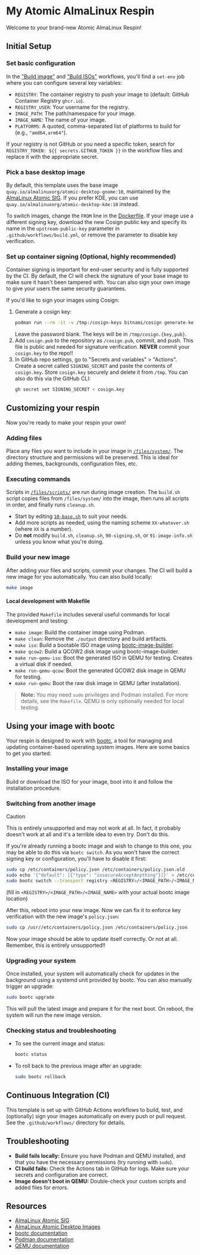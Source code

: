 # My Atomic AlmaLinux Respin

Welcome to your brand-new Atomic AlmaLinux Respin!

## Initial Setup

### Set basic configuration

In the ["Build image"](.github/workflows/build.yml) and ["Build ISOs"](.github/workflows/build-iso.yml) workflows, you'll find a `set-env` job where you can configure several key variables:

- `REGISTRY`: The container registry to push your image to (default: GitHub Container Registry `ghcr.io`).
- `REGISTRY_USER`: Your username for the registry.
- `IMAGE_PATH`: The path/namespace for your image.
- `IMAGE_NAME`: The name of your image.
- `PLATFORMS`: A quoted, comma-separated list of platforms to build for (e.g., `"amd64,arm64"`).

If your registry is not GitHub or you need a specific token, search for `REGISTRY_TOKEN: ${{ secrets.GITHUB_TOKEN }}` in the workflow files and replace it with the appropriate secret.

### Pick a base desktop image

By default, this template uses the base image `quay.io/almalinuxorg/atomic-desktop-gnome:10`, maintained by the [AlmaLinux Atomic SIG](https://wiki.almalinux.org/sigs/Atomic.html). If you prefer KDE, you can use `quay.io/almalinuxorg/atomic-desktop-kde:10` instead.

To switch images, change the `FROM` line in the [Dockerfile](Dockerfile). If your image use a different signing key, download the new Cosign public key and specify its name in the `upstream-public-key` parameter in `.github/workflows/build.yml`, or remove the parameter to disable key verification.

### Set up container signing (Optional, highly recommended)

Container signing is important for end-user security and is fully supported by
the CI. By default, the CI will check the signature of your base image to make
sure it hasn't been tampered with. You can also sign your own image to give
your users the same security guarantees.

If you'd like to sign your images using Cosign:

1. Generate a cosign key:
   ```sh
   podman run --rm -it -v /tmp:/cosign-keys bitnami/cosign generate-key-pair
   ```
   Leave the password blank. The keys will be in `/tmp/cosign.{key,pub}`.
2. Add `cosign.pub` to the repository as `/cosign.pub`, commit, and push. This file is public and needed for signature verification. **NEVER** commit your `cosign.key` to the repo!!
3. In GitHub repo settings, go to "Secrets and variables" > "Actions". Create a secret called `SIGNING_SECRET` and paste the contents of `cosign.key`. Store `cosign.key` securely and delete it from `/tmp`. You can also do this via the GitHub CLI:
   ```bash
   gh secret set SIGNING_SECRET < cosign.key
   ```

## Customizing your respin

Now you're ready to make your respin your own!

### Adding files

Place any files you want to include in your image in [`/files/system/`](files/system/). The directory structure and permissions will be preserved. This is ideal for adding themes, backgrounds, configuration files, etc.

### Executing commands

Scripts in [`/files/scripts/`](files/scripts/) are run during image creation. The `build.sh` script copies files from `/files/system/` into the image, then runs all scripts in order, and finally runs `cleanup.sh`.

- Start by editing [`10-base.sh`](files/scripts/10-base.sh) to suit your needs.
- Add more scripts as needed, using the naming scheme `XX-whatever.sh` (where `XX` is a number).
- Do **not** modify `build.sh`, `cleanup.sh`, `90-signing.sh`, or `91-image-info.sh` unless you know what you're doing.

### Build your new image

After adding your files and scripts, commit your changes. The CI will build a new image for you automatically. You can also build locally:

```sh
make image
```

#### Local development with Makefile

The provided `Makefile` includes several useful commands for local development and testing:

- `make image`: Build the container image using Podman.
- `make clean`: Remove the `./output` directory and build artifacts.
- `make iso`: Build a bootable ISO image using [bootc-image-builder](https://github.com/osbuild/bootc-image-builder).
- `make qcow2`: Build a QCOW2 disk image using bootc-image-builder.
- `make run-qemu-iso`: Boot the generated ISO in QEMU for testing. Creates a virtual disk if needed.
- `make run-qemu-qcow`: Boot the generated QCOW2 disk image in QEMU for testing.
- `make run-qemu`: Boot the raw disk image in QEMU (after installation).

> **Note:** You may need `sudo` privileges and Podman installed. For more details, see the `Makefile`. QEMU is only optionally needed for local testing.

## Using your image with bootc

Your respin is designed to work with [bootc](https://github.com/containers/bootc), a tool for managing and updating container-based operating system images. Here are some basics to get you started:

### Installing your image

Build or download the ISO for your image, boot into it and follow the installation procedure.

### Switching from another image

> [!CAUTION]
> This is entirely unsupported and may not work at all. In fact, it probably doesn't
> work at all and it's a terrible idea to even try. Don't do this.

If you're already running a bootc image and wish to change to this one, you may be able to do this via `bootc switch`. As you won't have the correct signing key or configuration, you'll have to disable it first:

```sh
sudo cp /etc/containers/policy.json /etc/containers/policy.json.old
sudo echo '{"default": [{"type": "insecureAcceptAnything"}]}' > /etc/containers/policy.json
sudo bootc switch --transport registry <REGISTRY>/<IMAGE_PATH>/<IMAGE_NAME>:latest
```

(fill in `<REGISTRY>/<IMAGE_PATH>/<IMAGE_NAME>` with your actual bootc image location)

After this, reboot into your new image. Now we can fix it to enforce key verification
with the new image's `policy.json`:

```sh
sudo cp /usr//etc/containers/policy.json /etc/containers/policy.json
```

Now your image should be able to update itself correctly. Or not at all. Remember,
this is entirely unsupported!!

### Upgrading your system

Once installed, your system will automatically check for updates in the background using a systemd unit provided by bootc. You can also manually trigger an upgrade:

```sh
sudo bootc upgrade
```

This will pull the latest image and prepare it for the next boot. On reboot, the system will run the new image version.

### Checking status and troubleshooting

- To see the current image and status:
  ```sh
  bootc status
  ```
- To roll back to the previous image after an upgrade:
  ```sh
  sudo bootc rollback
  ```

## Continuous Integration (CI)

This template is set up with GitHub Actions workflows to build, test, and (optionally) sign your images automatically on every push or pull request. See the `.github/workflows/` directory for details.

## Troubleshooting

- **Build fails locally:** Ensure you have Podman and QEMU installed, and that you have the necessary permissions (try running with `sudo`).
- **CI build fails:** Check the Actions tab in GitHub for logs. Make sure your secrets and configuration are correct.
- **Image doesn't boot in QEMU:** Double-check your custom scripts and added files for errors.

## Resources

- [AlmaLinux Atomic SIG](https://wiki.almalinux.org/sigs/Atomic.html)
- [AlmaLinux Atomic Desktop Images](https://github.com/AlmaLinux/atomic-desktop)
- [bootc documentation](https://github.com/containers/bootc)
- [Podman documentation](https://podman.io/)
- [QEMU documentation](https://www.qemu.org/)
